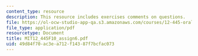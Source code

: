 ```yaml
---
content_type: resource
description: This resource includes exercises comments on questions.
file: https://ol-ocw-studio-app-qa.s3.amazonaws.com/courses/12-445-oral-communication-in-the-earth-atmospheric-and-planetary-sciences-fall-2010/49d84f70ac3ea712f14387f7bcfac073_MIT12_445F10_assign6.pdf
file_type: application/pdf
resourcetype: Document
title: MIT12_445F10_assign6.pdf
uid: 49d84f70-ac3e-a712-f143-87f7bcfac073
---
```


